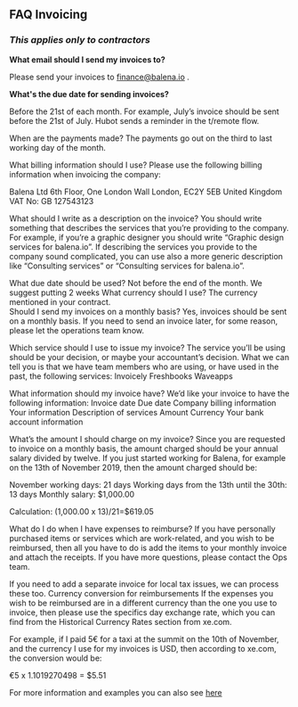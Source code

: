 ## FAQ Invoicing ## 

### _This applies only to contractors_ ### 

**What email should I send my invoices to?**

Please send your invoices to finance@balena.io .

**What's the due date for sending invoices?**

Before the 21st of each month. For example, July’s invoice should be sent before the 21st of July. Hubot sends a reminder in the t/remote flow.

When are the payments made?
The payments go out on the third to last working day of the month. 

What billing information should I use?
Please use the following billing information when invoicing the company:

Balena Ltd
6th Floor, One London Wall
London, EC2Y 5EB
United Kingdom
VAT No: GB 127543123

What should I write as a description on the invoice?
You should write something that describes the services that you’re providing to the company. For example, if you’re a graphic designer you should write “Graphic design services for balena.io”. If describing the services you provide to the company sound complicated, you can use also a more generic description like “Consulting services” or “Consulting services for balena.io”. 

What due date should be used?
Not before the end of the month. We suggest putting 2 weeks
What currency should I use?
The currency mentioned in your contract.   
Should I send my invoices on a monthly basis?
Yes, invoices should be sent on a monthly basis. If you need to send an invoice later, for some reason, please let the operations team know.

Which service should I use to issue my invoice?
The service you’ll be using should be your decision, or maybe your accountant’s decision. What we can tell you is that we have team members who are using, or have used in the past, the following services:
Invoicely
Freshbooks
Waveapps

What information should my invoice have?
We’d like your invoice to have the following information:
Invoice date
Due date
Company billing information
Your information
Description of services
Amount
Currency
Your bank account information

What’s the amount I should charge on my invoice?
Since you are requested to invoice on a monthly basis, the amount charged should be your annual salary divided by twelve. If you just started working for Balena, for example on the 13th of November 2019, then the amount charged should be:

November working days: 21 days
Working days from the 13th until the 30th: 13 days
Monthly salary: $1,000.00

Calculation: (1,000.00 x 13)/21=$619.05

What do I do when I have expenses to reimburse? 
If you have personally purchased items or services which are work-related, and you wish to be reimbursed, then all you have to do is add the items to your monthly invoice and attach the receipts. If you have more questions, please contact the Ops team.

If you need to add a separate invoice for local tax issues, we can process these too.
Currency conversion for reimbursements
If the expenses you wish to be reimbursed are in a different currency than the one you use to invoice, then please use the specifics day exchange rate, which you can find from the Historical Currency Rates section from xe.com.
 
For example, if I paid 5€ for a taxi at the summit on the 10th of November, and the currency I use for my invoices is USD, then according to xe.com, the conversion would be: 

€5 x 1.1019270498 = $5.51  

For more information and examples you can also see [here](https://docs.google.com/document/d/14Ja-7fBx4YDESmTLRT9RW2GuJunTYU3Y_FPzVpn0qv0/edit#)

